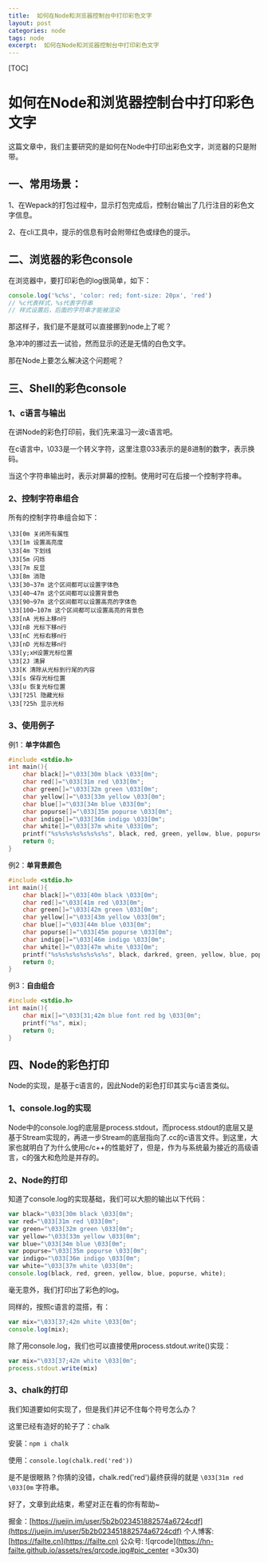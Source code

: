 ```yaml
---
title:  如何在Node和浏览器控制台中打印彩色文字
layout: post
categories: node
tags: node
excerpt:  如何在Node和浏览器控制台中打印彩色文字
---
```


[TOC]

# 如何在Node和浏览器控制台中打印彩色文字

这篇文章中，我们主要研究的是如何在Node中打印出彩色文字，浏览器的只是附带。

## 一、常用场景：

1、在Wepack的打包过程中，显示打包完成后，控制台输出了几行注目的彩色文字信息。

2、在cli工具中，提示的信息有时会附带红色或绿色的提示。



## 二、浏览器的彩色console

在浏览器中，要打印彩色的log很简单，如下：

```js
console.log('%c%s', 'color: red; font-size: 20px', 'red')
// %c代表样式，%s代表字符串
// 样式设置后，后面的字符串才能被渲染
```

那这样子，我们是不是就可以直接挪到node上了呢？

急冲冲的挪过去一试验，然而显示的还是无情的白色文字。

那在Node上要怎么解决这个问题呢？

## 三、Shell的彩色console

### 1、c语言与输出

在讲Node的彩色打印前，我们先来温习一波c语言吧。

在c语言中，\033是一个转义字符，这里注意033表示的是8进制的数字，表示换码。

当这个字符串输出时，表示对屏幕的控制。使用时可在后接一个控制字符串。

### 2、控制字符串组合

所有的控制字符串组合如下：

```
\33[0m 关闭所有属性
\33[1m 设置高亮度
\33[4m 下划线
\33[5m 闪烁
\33[7m 反显
\33[8m 消隐
\33[30~37m 这个区间都可以设置字体色
\33[40~47m 这个区间都可以设置背景色
\33[90~97m 这个区间都可以设置高亮的字体色
\33[100~107m 这个区间都可以设置高亮的背景色
\33[nA 光标上移n行
\33[nB 光标下移n行
\33[nC 光标右移n行
\33[nD 光标左移n行
\33[y;xH设置光标位置
\33[2J 清屏
\33[K 清除从光标到行尾的内容
\33[s 保存光标位置
\33[u 恢复光标位置
\33[?25l 隐藏光标
\33[?25h 显示光标
```

### 3、使用例子

例1：**单字体颜色**

```c
#include <stdio.h>
int main(){
    char black[]="\033[30m black \033[0m";
    char red[]="\033[31m red \033[0m";
    char green[]="\033[32m green \033[0m";
    char yellow[]="\033[33m yellow \033[0m";
    char blue[]="\033[34m blue \033[0m";
    char popurse[]="\033[35m popurse \033[0m";
    char indigo[]="\033[36m indigo \033[0m";
    char white[]="\033[37m white \033[0m";
    printf("%s%s%s%s%s%s%s%s", black, red, green, yellow, blue, popurse, indigo, white);
    return 0;
}
```

例2：**单背景颜色**

```c
#include <stdio.h>
int main(){
    char black[]="\033[40m black \033[0m";
    char red[]="\033[41m red \033[0m";
    char green[]="\033[42m green \033[0m";
    char yellow[]="\033[43m yellow \033[0m";
    char blue[]="\033[44m blue \033[0m";
    char popurse[]="\033[45m popurse \033[0m";
    char indigo[]="\033[46m indigo \033[0m";
    char white[]="\033[47m white \033[0m";
    printf("%s%s%s%s%s%s%s%s", black, darkred, green, yellow, blue, popurse, indigo, white);
    return 0;
}
```

例3：**自由组合**

```c
#include <stdio.h>
int main(){
    char mix[]="\033[31;42m blue font red bg \033[0m";
    printf("%s", mix);
    return 0;
}
```

## 四、Node的彩色打印

Node的实现，是基于c语言的，因此Node的彩色打印其实与c语言类似。

### 1、console.log的实现

Node中的console.log的底层是process.stdout，而process.stdout的底层又是基于Stream实现的，再进一步Stream的底层指向了.cc的c语言文件。到这里，大家也就明白了为什么使用c/c++的性能好了，但是，作为与系统最为接近的高级语言，c的强大和危险是并存的。

### 2、Node的打印

知道了console.log的实现基础，我们可以大胆的输出以下代码：

```js
var black="\033[30m black \033[0m";
var red="\033[31m red \033[0m";
var green="\033[32m green \033[0m";
var yellow="\033[33m yellow \033[0m";
var blue="\033[34m blue \033[0m";
var popurse="\033[35m popurse \033[0m";
var indigo="\033[36m indigo \033[0m";
var white="\033[37m white \033[0m";
console.log(black, red, green, yellow, blue, popurse, white);
```

毫无意外，我们打印出了彩色的log。

同样的，按照c语言的混搭，有：

```js
var mix="\033[37;42m white \033[0m";
console.log(mix);
```

除了用console.log，我们也可以直接使用process.stdout.write()实现：

```js
var mix="\033[37;42m white \033[0m";
process.stdout.write(mix)
```

### 3、chalk的打印

我们知道要如何实现了，但是我们并记不住每个符号怎么办？

这里已经有造好的轮子了：chalk

安装：`npm i chalk`

使用：`console.log(chalk.red('red'))`

是不是很眼熟？你猜的没错，chalk.red('red')最终获得的就是 `\033[31m red \033[0m` 字符串。

好了，文章到此结束，希望对正在看的你有帮助~

掘金：[https://juejin.im/user/5b2b023451882574a6724cdf](https://juejin.im/user/5b2b023451882574a6724cdf)
个人博客: [https://failte.cn](https://failte.cn)
公众号: ![qrcode](https://hn-failte.github.io/assets/res/qrcode.jpg#pic_center =30x30)